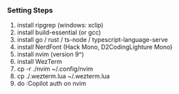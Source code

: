### Setting Steps
1. install ripgrep (windows: xclip)
2. install build-essential (or gcc)
3. install go / rust / ts-node / typescript-language-serve
4. install NerdFont (Hack Mono, D2CodingLighture Mono)
5. install nvim (version 9^)
6. install WezTerm
7. cp -r ./nvim ~/.config/nvim
8. cp ./.wezterm.lua ~/.wezterm.lua
9. do :Copilot auth on nvim
